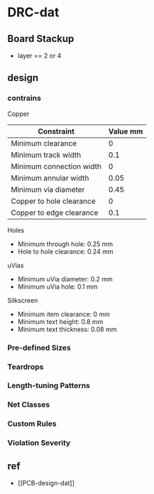 
# DRC-dat

## Board Stackup

- layer == 2 or 4 

## design 

### contrains 

Copper

| Constraint               | Value mm |
| ------------------------ | -------- |
| Minimum clearance        | 0        |
| Minimum track width      | 0.1      |
| Minimum connection width | 0        |
| Minimum annular width    | 0.05     |
| Minimum via diameter     | 0.45     |
| Copper to hole clearance | 0        |
| Copper to edge clearance | 0.1      |

Holes

- Minimum through hole: 0.25 mm
- Hole to hole clearance: 0.24 mm

uVias

- Minimum uVia diameter: 0.2 mm
- Minimum uVia hole: 0.1 mm

Silkscreen

- Minimum item clearance: 0 mm
- Minimum text height: 0.8 mm
- Minimum text thickness: 0.08 mm

### Pre-defined Sizes
### Teardrops
### Length-tuning Patterns
### Net Classes
### Custom Rules
### Violation Severity


## ref 

- [[PCB-design-dat]]


